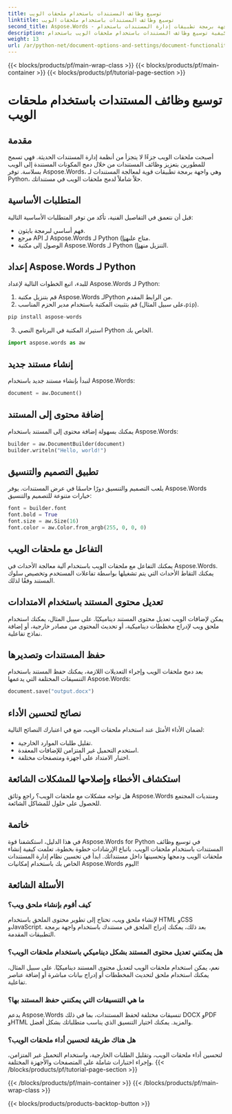 ```yaml
---
title: توسيع وظائف المستندات باستخدام ملحقات الويب
linktitle: توسيع وظائف المستندات باستخدام ملحقات الويب
second_title: Aspose.Words - واجهة برمجة تطبيقات إدارة المستندات باستخدام Python
description: تعرف على كيفية توسيع وظائف المستندات باستخدام ملحقات الويب باستخدام Aspose.Words for Python. دليل خطوة بخطوة مع الكود المصدر للتكامل السلس.
weight: 13
url: /ar/python-net/document-options-and-settings/document-functionality-web-extensions/
---
```


{{< blocks/products/pf/main-wrap-class >}}
{{< blocks/products/pf/main-container >}}
{{< blocks/products/pf/tutorial-page-section >}}

# توسيع وظائف المستندات باستخدام ملحقات الويب


## مقدمة

أصبحت ملحقات الويب جزءًا لا يتجزأ من أنظمة إدارة المستندات الحديثة. فهي تسمح للمطورين بتعزيز وظائف المستندات من خلال دمج المكونات المستندة إلى الويب بسلاسة. توفر Aspose.Words، وهي واجهة برمجة تطبيقات قوية لمعالجة المستندات لـ Python، حلاً شاملاً لدمج ملحقات الويب في مستنداتك.

## المتطلبات الأساسية

قبل أن نتعمق في التفاصيل الفنية، تأكد من توفر المتطلبات الأساسية التالية:

- فهم أساسي لبرمجة بايثون.
-  مرجع API لـ Aspose.Words لـ Python (متاح على[هنا](https://reference.aspose.com/words/python-net/).
-  الوصول إلى مكتبة Aspose.Words لـ Python (التنزيل من[هنا](https://releases.aspose.com/words/python/).

## إعداد Aspose.Words لـ Python

للبدء، اتبع الخطوات التالية لإعداد Aspose.Words لـ Python:

1. قم بتنزيل مكتبة Aspose.Words لـPython من الرابط المقدم.
2.  قم بتثبيت المكتبة باستخدام مدير الحزم المناسب (على سبيل المثال،`pip`).

```python
pip install aspose-words
```

3. استيراد المكتبة في البرنامج النصي Python الخاص بك.

```python
import aspose.words as aw
```

## إنشاء مستند جديد

لنبدأ بإنشاء مستند جديد باستخدام Aspose.Words:

```python
document = aw.Document()
```

## إضافة محتوى إلى المستند

يمكنك بسهولة إضافة محتوى إلى المستند باستخدام Aspose.Words:

```python
builder = aw.DocumentBuilder(document)
builder.writeln("Hello, world!")
```

## تطبيق التصميم والتنسيق

يلعب التصميم والتنسيق دورًا حاسمًا في عرض المستندات. يوفر Aspose.Words خيارات متنوعة للتصميم والتنسيق:

```python
font = builder.font
font.bold = True
font.size = aw.Size(16)
font.color = aw.Color.from_argb(255, 0, 0, 0)
```

## التفاعل مع ملحقات الويب

يمكنك التفاعل مع ملحقات الويب باستخدام آلية معالجة الأحداث في Aspose.Words. يمكنك التقاط الأحداث التي يتم تشغيلها بواسطة تفاعلات المستخدم وتخصيص سلوك المستند وفقًا لذلك.

## تعديل محتوى المستند باستخدام الامتدادات

يمكن لإضافات الويب تعديل محتوى المستند ديناميكيًا. على سبيل المثال، يمكنك استخدام ملحق ويب لإدراج مخططات ديناميكية، أو تحديث المحتوى من مصادر خارجية، أو إضافة نماذج تفاعلية.

## حفظ المستندات وتصديرها

بعد دمج ملحقات الويب وإجراء التعديلات اللازمة، يمكنك حفظ المستند باستخدام التنسيقات المختلفة التي يدعمها Aspose.Words:

```python
document.save("output.docx")
```

## نصائح لتحسين الأداء

لضمان الأداء الأمثل عند استخدام ملحقات الويب، ضع في اعتبارك النصائح التالية:

- تقليل طلبات الموارد الخارجية.
- استخدم التحميل غير المتزامن للإضافات المعقدة.
- اختبار الامتداد على أجهزة ومتصفحات مختلفة.

## استكشاف الأخطاء وإصلاحها للمشكلات الشائعة

هل تواجه مشكلات مع ملحقات الويب؟ راجع وثائق Aspose.Words ومنتديات المجتمع للحصول على حلول للمشاكل الشائعة.

## خاتمة

في هذا الدليل، استكشفنا قوة Aspose.Words for Python في توسيع وظائف المستندات باستخدام ملحقات الويب. باتباع الإرشادات خطوة بخطوة، تعلمت كيفية إنشاء ملحقات الويب ودمجها وتحسينها داخل مستنداتك. ابدأ في تحسين نظام إدارة المستندات الخاص بك باستخدام إمكانيات Aspose.Words اليوم!

## الأسئلة الشائعة

### كيف أقوم بإنشاء ملحق ويب؟

لإنشاء ملحق ويب، تحتاج إلى تطوير محتوى الملحق باستخدام HTML وCSS وJavaScript. بعد ذلك، يمكنك إدراج الملحق في مستندك باستخدام واجهة برمجة التطبيقات المقدمة.

### هل يمكنني تعديل محتوى المستند بشكل ديناميكي باستخدام ملحقات الويب؟

نعم، يمكن استخدام ملحقات الويب لتعديل محتوى المستند ديناميكيًا. على سبيل المثال، يمكنك استخدام ملحق لتحديث المخططات أو إدراج بيانات مباشرة أو إضافة عناصر تفاعلية.

### ما هي التنسيقات التي يمكنني حفظ المستند بها؟

يدعم Aspose.Words تنسيقات مختلفة لحفظ المستندات، بما في ذلك DOCX وPDF وHTML والمزيد. يمكنك اختيار التنسيق الذي يناسب متطلباتك بشكل أفضل.

### هل هناك طريقة لتحسين أداء ملحقات الويب؟

لتحسين أداء ملحقات الويب، وتقليل الطلبات الخارجية، واستخدام التحميل غير المتزامن، وإجراء اختبارات شاملة على المتصفحات والأجهزة المختلفة.
{{< /blocks/products/pf/tutorial-page-section >}}

{{< /blocks/products/pf/main-container >}}
{{< /blocks/products/pf/main-wrap-class >}}

{{< blocks/products/products-backtop-button >}}
